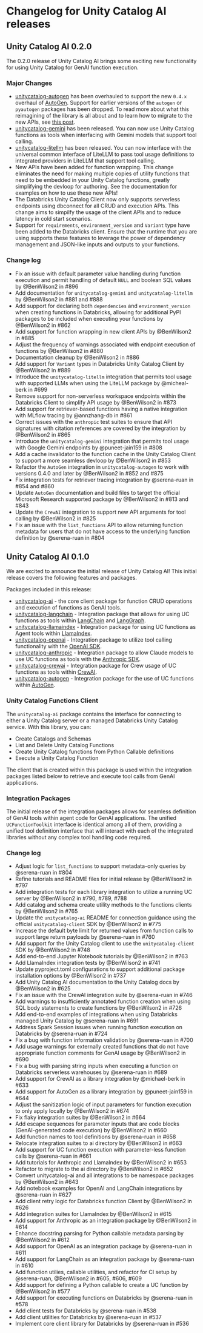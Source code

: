 # Changelog for Unity Catalog AI releases

## Unity Catalog AI 0.2.0

The 0.2.0 release of Unity Catalog AI brings some exciting new functionality for using Unity Catalog for GenAI function execution.

### Major Changes

- [unitycatalog-autogen](https://pypi.org/project/unitycatalog-autogen) has been overhauled to support the new `0.4.x` overhaul of [AutoGen](https://www.microsoft.com/en-us/research/project/autogen/). Support for earlier versions of the `autogen` or `pyautogen` packages has been dropped. To read more about what this reimagining of the library is all about and to learn how to migrate to the new APIs, see [this post](https://www.microsoft.com/en-us/research/blog/autogen-v0-4-reimagining-the-foundation-of-agentic-ai-for-scale-extensibility-and-robustness/).
- [unitycatalog-gemini](https://pypi.org/project/unitycatalog-gemini) has been released. You can now use Unity Catalog functions as tools when interfacing with Gemini models that support tool calling.
- [unitycatalog-litellm](https://pypi.org/project/unitycatalog-litellm) has been released. You can now interface with the universal common interface of LiteLLM to pass tool usage definitions to integrated providers in LiteLLM that support tool calling.
- New APIs have been added for function wrapping. This change eliminates the need for making multiple copies of utility functions that need to be embedded in your Unity Catalog functions, greatly simplifying the devloop for authoring. See the documentation for examples on how to use these new APIs!
- The Databricks Unity Catalog Client now only supports serverless endpoints using dbconnect for all CRUD and execution APIs. This change aims to simpilfy the usage of the client APIs and to reduce latency in cold start scenarios.
- Support for `requirements`, `environment_version` and `Variant` type have been added to the Databricks client. Ensure that the runtime that you are using supports these features to leverage the power of dependency management and JSON-like inputs and outputs to your functions.

### Change log

- Fix an issue with default parameter value handling during function execution and permit handling of default `NULL` and boolean SQL values by @BenWilson2 in #896
- Add documentation for `unitycatalog-gemini` and `unitycatalog-litellm` by @BenWilson2 in #881 and #888
- Add support for declaring both `dependencies` and `environment_version` when creating functions in Databricks, allowing for additional PyPI packages to be included when executing your functions by @BenWilson2 in #862
- Add support for function wrapping in new client APIs by @BenWilson2 in #885
- Adjust the frequency of warnings associated with endpoint execution of functions by @BenWilson2 in #880
- Documentation cleanup by @BenWilson2 in #886
- Add support for `Variant` types in Databricks Unity Catalog Client by @BenWilson2 in #889
- Introduce the `unitycatalog-litellm` integration that permits tool usage with supported LLMs when using the LiteLLM package by @micheal-berk in #699
- Remove support for non-serverless workspace endpoints within the Databricks Client to simplify API usage by @BenWilson2 in #873
- Add support for retriever-based functions having a native integration with MLflow tracing by @annzhang-db in #861
- Correct issues with the `anthropic` test suites to ensure that API signatures with citation references are covered by the integration by @BenWilson2 in #865
- Introduce the `unitycatalog-gemini` integration that permits tool usage with Google Gemini endpoints by @puneet-jain159 in #808
- Add a cache invalidator to the function cache in the Unity Catalog Client to support a more seamless devloop by @BenWilson2 in #853
- Refactor the `AutoGen` integration in `unitycatalog-autogen` to work with versions 0.4.0 and later by @BenWilson2 in #852 and #875
- Fix integration tests for retriever tracing integration by @serena-ruan in #854 and #860
- Update `AutoGen` documentation and build files to target the official Microsoft Research supported package by @BenWilson2 in #813 and #843
- Update the `CrewAI` integration to support new API arguments for tool calling by @BenWilson2 in #825
- Fix an issue with the `list_functions` API to allow returning function metadata for users that do not have access to the underlying function definition by @serena-ruan in #804

## Unity Catalog AI 0.1.0

We are excited to announce the initial release of Unity Catalog AI! This initial release covers the following features and packages.

Packages included in this release:

- [unitycatalog-ai](https://pypi.org/project/unitycatalog-ai/) - the core client package for function CRUD operations and execution of functions as GenAI tools.
- [unitycatalog-langchain](https://pypi.org/project/unitycatalog-langchain/) - Integration package that allows for using UC functions as tools within [LangChain](https://github.com/langchain-ai/langchain) and [LangGraph](https://github.com/langchain-ai/langgraph).
- [unitycatalog-llamaindex](https://pypi.org/project/unitycatalog-llamaindex/) - Integration package for using UC functions as Agent tools within [LlamaIndex](https://github.com/run-llama/llama_index).
- [unitycatalog-openai](https://pypi.org/project/unitycatalog-openai/) - Integration package to utilize tool calling functionality with the [OpenAI SDK](https://github.com/openai/openai-python).
- [unitycatalog-anthropic](https://pypi.org/project/unitycatalog-anthropic/) - Integration package to allow Claude models to use UC functions as tools with the [Anthropic SDK](https://github.com/anthropics/anthropic-sdk-python).
- [unitycatalog-crewai](https://pypi.org/project/unitycatalog-crewai/) - Integration package for Crew usage of UC functions as tools within [CrewAI](https://github.com/crewAIInc/crewAI).
- [unitycatalog-autogen](https://pypi.org/project/unitycatalog-autogen/) - Integration package for the use of UC functions within [AutoGen](https://github.com/microsoft/autogen).

### Unity Catalog Functions Client

The `unitycatalog-ai` package contains the interface for connecting to either a Unity Catalog server or a managed Databricks Unity Catalog service.
With this library, you can:

- Create Catalogs and Schemas
- List and Delete Unity Catalog Functions
- Create Unity Catalog functions from Python Callable definitions
- Execute a Unity Catalog Function

The client that is created within this package is used within the integration packages listed below to retrieve and execute tool calls from GenAI applications.

### Integration Packages

The initial release of the integration packages allows for seamless definition of GenAI tools within agent code for GenAI applications. The unified `UCFunctionToolkit` interface is identical among all of them, providing a unified tool definition interface that will interact with each of the integrated libraries without any complex tool handling code required.

### Change log

- Adjust logic for `list_functions` to support metadata-only queries by @serena-ruan in #804
- Refine tutorials and README files for initial release by @BenWilson2 in #797
- Add integration tests for each library integration to utilize a running UC server by @BenWilson2 in #790, #789, #788
- Add catalog and schema create utility methods to the functions clients by @BenWilson2 in #765
- Update the `unitycatalog-ai` README for connection guidance using the official `unitycatalog-client` SDK by @BenWilson2 in #775
- Increase the default byte limit for returned values from function calls to support large return payloads by @serena-ruan in #760
- Add support for the Unity Catalog client to use the `unitycatalog-client` SDK by @BenWilson2 in #748
- Add end-to-end Jupyter Notebook tutorials by @BenWilson2 in #763
- Add LlamaIndex integration tests by @BenWilson2 in #741
- Update pyproject.toml configurations to support additional package installation options by @BenWilson2 in #737
- Add Unity Catalog AI documentation to the Unity Catalog docs by @BenWilson2 in #625
- Fix an issue with the CrewAI integration suite by @serena-ruan in #746
- Add warnings to insufficiently annotated function creation when using SQL body statements to create functions by @BenWilson2 in #726
- Add end-to-end examples of integrations when using Databricks managed Unity Catalog by @serena-ruan in #691
- Address Spark Session issues when running function execution on Databricks by @serena-ruan in #724
- Fix a bug with function information validation by @serena-ruan in #700
- Add usage warnings for externally created functions that do not have appropriate function comments for GenAI usage by @BenWilson2 in #690
- Fix a bug with parsing string inputs when executing a function on Databricks serverless warehouses by @serena-ruan in #689
- Add support for CrewAI as a library integration by @michael-berk in #633
- Add support for AutoGen as a library integration by @puneet-jain159 in #644
- Adjust the sanitization logic of input parameters for function execution to only apply locally by @BenWilson2 in #674
- Fix flaky integration suites by @BenWilson2 in #664
- Add escape sequences for parameter inputs that are code blocks (GenAI-generated code execution) by @BenWilson2 in #660
- Add function names to tool definitions by @serena-ruan in #658
- Relocate integration suites to ai directory by @BenWilson2 in #663
- Add support for UC function execution with parameter-less function calls by @serena-ruan in #661
- Add tutorials for Anthropic and LlamaIndex by @BenWilson2 in #653
- Refactor to migrate to the ai directory by @BenWilson2 in #652
- Convert unitycatalog-ai and all integrations to be namespace packages by @BenWilson2 in #643
- Add notebook examples for OpenAI and LangChain integrations by @serena-ruan in #627
- Add client retry logic for Databricks function Client by @BenWilson2 in #626
- Add integration suites for LlamaIndex by @BenWilson2 in #615
- Add support for Anthropic as an integration package by @BenWilson2 in #614
- Enhance docstring parsing for Python callable metadata parsing by @BenWilson2 in #612
- Add support for OpenAI as an integration package by @serena-ruan in #611
- Add support for LangChain as an integration package by @serena-ruan in #610
- Add function utilies, callable utilities, and refactor for CI setup by @serena-ruan, @BenWilson2 in #605, #606, #609
- Add support for defining a Python callable to create a UC function by @BenWilson2 in #577
- Add support for executing functions on Databricks by @serena-ruan in #578
- Add client tests for Databricks by @serena-ruan in #538
- Add client utilities for Databricks by @serena-ruan in #537
- Implement core client library for Databricks by @serena-ruan in #536
